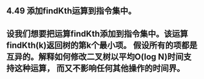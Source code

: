 ## 4.49 添加findKth运算到指令集中。
设我们想要把运算findKth添加到指令集中。该运算findKth(k)返回树的第k个最小项。
假设所有的项都是互异的。解释如何修改二叉树以平均O(log N)时间支持这种运算，
而又不影响任何其他操作的时间界。
 ---
